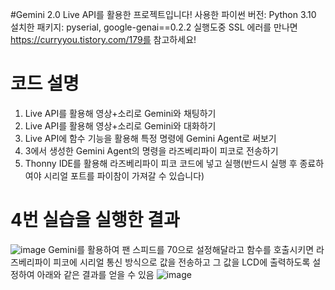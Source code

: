 #Gemini 2.0 Live API를 활용한 프로젝트입니다!
 사용한 파이썬 버전: Python 3.10
 설치한 패키지: pyserial, google-genai==0.2.2
 실행도중 SSL 에러를 만나면 https://curryyou.tistory.com/179를 참고하세요!
 

# 코드 설명
  1. Live API를 활용해 영상+소리로 Gemini와 채팅하기
  2. Live API를 활용해 영상+소리로 Gemini와 대화하기
  3. Live API에 함수 기능을 활용해 특정 명령에 Gemini Agent로 써보기
  4. 3에서 생성한 Gemini Agent의 명령을 라즈베리파이 피코로 전송하기
  5. Thonny IDE를 활용해 라즈베리파이 피코 코드에 넣고 실행(반드시 실행 후 종료하여야 시리얼 포트를 파이참이 가져갈 수 있습니다)

# 4번 실습을 실행한 결과
![image](https://github.com/user-attachments/assets/ebc71189-b433-474f-a850-17d308ab1ddb)
Gemini를 활용하여 팬 스피드를 70으로 설정해달라고 함수를 호출시키면
라즈베리파이 피코에 시리얼 통신 방식으로 값을 전송하고 그 값을 LCD에 출력하도록 설정하여 아래와 같은 결과를 얻을 수 있음
![image](https://github.com/user-attachments/assets/2a6fdf1b-5c35-4b9e-a784-c77d274d441e)

